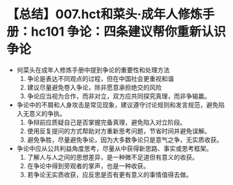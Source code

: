 # 【总结】007.hct和菜头·成年人修炼手册：hc101 争论：四条建议帮你重新认识争论

-   何菜头在成年人修炼手册中提到争论的重要性和处理方法
    1.  争论是表达不同观点的过程，但在中国社会更重视和谐
    2.  建议尽量避免卷入争论，除非愿意承担绝交的风险
    3.  争论应当视为合作，而非对立，双方应共同探究真理，而非争输赢。
-   争论中的不屑和人身攻击是常见现象，建议遵守讨论规则和发言规范，避免陷入无意义的争执。
    1.  争辩前应质疑自己是否掌握完备真理，避免陷入对立阶段。
    2.  使用反复提问的方式帮助对方重新思考问题，节省时间并避免误解。
    3.  避免争胜，尽量避免争论，因为大多数争论只是意气之争，无实质收获。
-   争论中应从公共利益角度思考，尽量从中获得新思路、事实或思考框架。
    1.  了解人与人之间的思想差异，是一种微不足道但有意义的收获。
    2.  在争论中得到旁观者的掌声，也是一种收获。
    3.  若争论无实质收获，应反思是否有更有意义的事情值得去做。